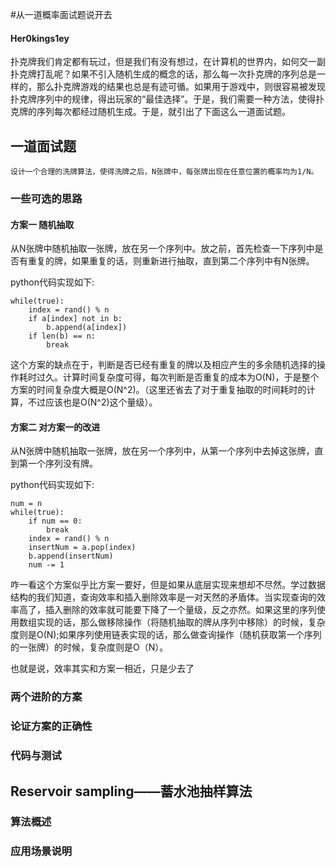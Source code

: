 #从一道概率面试题说开去

#### Her0kings1ey

扑克牌我们肯定都有玩过，但是我们有没有想过，在计算机的世界内，如何交一副扑克牌打乱呢？如果不引入随机生成的概念的话，那么每一次扑克牌的序列总是一样的，那么扑克牌游戏的结果也总是有迹可循。如果用于游戏中，则很容易被发现扑克牌序列中的规律，得出玩家的“最佳选择”。于是，我们需要一种方法，使得扑克牌的序列每次都经过随机生成。于是，就引出了下面这么一道面试题。

## 一道面试题


	设计一个合理的洗牌算法，使得洗牌之后，N张牌中，每张牌出现在任意位置的概率均为1/N。


### 一些可选的思路

#### 方案一 随机抽取

从N张牌中随机抽取一张牌，放在另一个序列中。放之前，首先检查一下序列中是否有重复的牌，如果重复的话，则重新进行抽取，直到第二个序列中有N张牌。

python代码实现如下:
	
	while(true):
		index = rand() % n
		if a[index] not in b:
			b.append(a[index])
		if len(b) == n:
			break

这个方案的缺点在于，判断是否已经有重复的牌以及相应产生的多余随机选择的操作耗时过久。计算时间复杂度可得，每次判断是否重复的成本为O(N)，于是整个方案的时间复杂度大概是O(N^2)。（这里还省去了对于重复抽取的时间耗时的计算，不过应该也是O(N^2)这个量级）。

#### 方案二 对方案一的改进

从N张牌中随机抽取一张牌，放在另一个序列中，从第一个序列中去掉这张牌，直到第一个序列没有牌。

python代码实现如下:

	num = n
	while(true):
		if num == 0:
			break
		index = rand() % n
		insertNum = a.pop(index)
		b.append(insertNum)
		num -= 1

咋一看这个方案似乎比方案一要好，但是如果从底层实现来想却不尽然。学过数据结构的我们知道，查询效率和插入删除效率是一对天然的矛盾体。当实现查询的效率高了，插入删除的效率就可能要下降了一个量级，反之亦然。如果这里的序列使用数组实现的话，那么做移除操作（将随机抽取的牌从序列中移除）的时候，复杂度则是O(N);如果序列使用链表实现的话，那么做查询操作（随机获取第一个序列的一张牌）的时候，复杂度则是O（N）。

也就是说，效率其实和方案一相近，只是少去了


### 两个进阶的方案

### 论证方案的正确性

### 代码与测试

## Reservoir sampling——蓄水池抽样算法

### 算法概述

### 应用场景说明